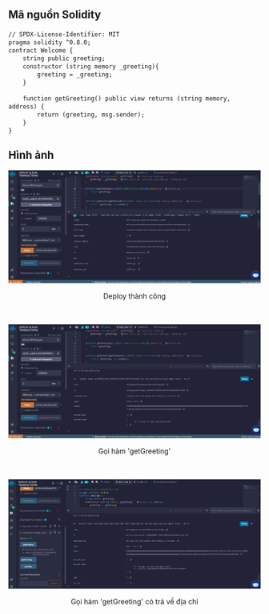 ## Mã nguồn Solidity

```solidity
// SPDX-License-Identifier: MIT
pragma solidity ^0.8.0;
contract Welcome {
    string public greeting;
    constructor (string memory _greeting){
        greeting = _greeting;
    }

    function getGreeting() public view returns (string memory, address) {
        return (greeting, msg.sender);
    }
}
```
## Hình ảnh

![deploy](./deploy_success.png)
<center>Deploy thành công</center>
<br>
<br>


![deploy](./call_getGreeting.png)
<center>Gọi hàm 'getGreeting'</center>
<br>
<br>

![deploy](./call_getGreetingWithAddress.png)
<center>Gọi hàm 'getGreeting' có trả về địa chỉ</center>

